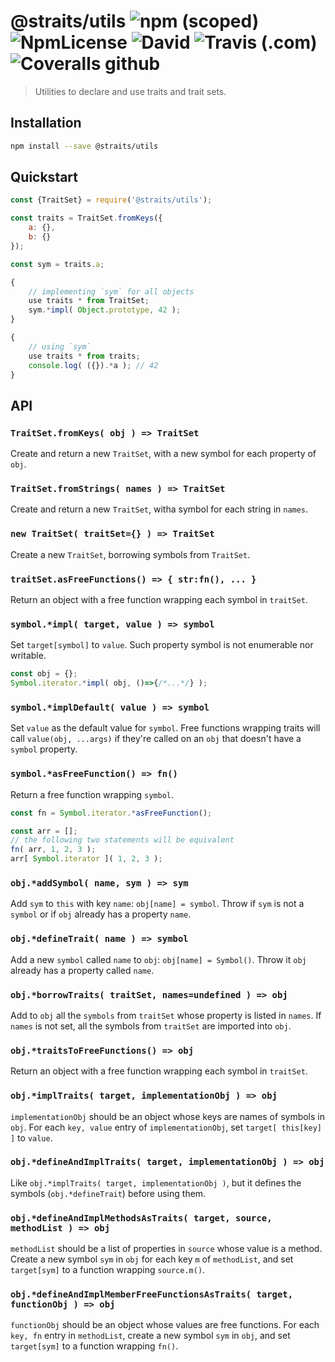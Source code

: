 
# @straits/utils ![npm (scoped)](https://img.shields.io/npm/v/@straits/utils.svg?style=popout) ![NpmLicense](https://img.shields.io/npm/l/@straits/utils.svg?style=popout) ![David](https://img.shields.io/david/peoro/straits-utils.svg?style=popout)  ![Travis (.com)](https://img.shields.io/travis/com/peoro/straits-utils.svg?style=popout) ![Coveralls github](https://img.shields.io/coveralls/github/peoro/straits-utils.svg?style=popout)

> Utilities to declare and use traits and trait sets.

## Installation

```bash
npm install --save @straits/utils
```

## Quickstart

```javascript
const {TraitSet} = require('@straits/utils');

const traits = TraitSet.fromKeys({
	a: {},
	b: {}
});

const sym = traits.a;

{
	// implementing `sym` for all objects
	use traits * from TraitSet;
	sym.*impl( Object.prototype, 42 );
}

{
	// using `sym`
	use traits * from traits;
	console.log( ({}).*a ); // 42
}
```

## API

### `TraitSet.fromKeys( obj ) => TraitSet`

Create and return a new `TraitSet`, with a new symbol for each property of `obj`.

### `TraitSet.fromStrings( names ) => TraitSet`

Create and return a new `TraitSet`, witha symbol for each string in `names`.

### `new TraitSet( traitSet={} ) => TraitSet`

Create a new `TraitSet`, borrowing symbols from `TraitSet`.

### `traitSet.asFreeFunctions() => { str:fn(), ... }`

Return an object with a free function wrapping each symbol in `traitSet`.

### `symbol.*impl( target, value ) => symbol`

Set `target[symbol]` to `value`.
Such property symbol is not enumerable nor writable.

```javascript
const obj = {};
Symbol.iterator.*impl( obj, ()=>{/*...*/} );
```

### `symbol.*implDefault( value ) => symbol`

Set `value` as the default value for `symbol`.
Free functions wrapping traits will call `value(obj, ...args)` if they're called on an `obj`  that doesn't have a `symbol` property.

### `symbol.*asFreeFunction() => fn()`

Return a free function wrapping `symbol`.

```javascript
const fn = Symbol.iterator.*asFreeFunction();

const arr = [];
// the following two statements will be equivalent
fn( arr, 1, 2, 3 );
arr[ Symbol.iterator ]( 1, 2, 3 );
```

### `obj.*addSymbol( name, sym ) => sym`

Add `sym` to `this` with key `name`: `obj[name] = symbol`.
Throw if `sym` is not a `symbol` or if `obj` already has a property `name`.

### `obj.*defineTrait( name ) => symbol`

Add a new `symbol` called `name` to `obj`: `obj[name] = Symbol()`.
Throw it `obj` already has a property called `name`.

### `obj.*borrowTraits( traitSet, names=undefined ) => obj`

Add to `obj` all the `symbols` from `traitSet` whose property is listed in `names`.
If `names` is not set, all the symbols from `traitSet` are imported into `obj`.

### `obj.*traitsToFreeFunctions() => obj`

Return an object with a free function wrapping each symbol in `traitSet`.

### `obj.*implTraits( target, implementationObj ) => obj`

`implementationObj` should be an object whose keys are names of symbols in `obj`.
For each `key, value` entry of `implementationObj`, set `target[ this[key] ]` to `value`.

### `obj.*defineAndImplTraits( target, implementationObj ) => obj`

Like `obj.*implTraits( target, implementationObj )`, but it defines the symbols (`obj.*defineTrait`) before using them.

### `obj.*defineAndImplMethodsAsTraits( target, source, methodList ) => obj`

`methodList` should be a list of properties in `source` whose value is a method.
Create a new symbol `sym` in `obj` for each key `m` of  `methodList`, and set `target[sym]` to a function wrapping `source.m()`.

### `obj.*defineAndImplMemberFreeFunctionsAsTraits( target, functionObj ) => obj`

`functionObj` should be an object whose values are free functions.
For each `key, fn` entry in `methodList`, create a new symbol `sym` in `obj`, and set `target[sym]` to a function wrapping `fn()`.
